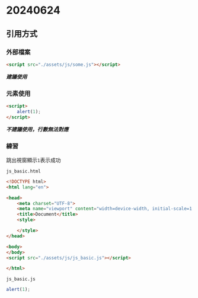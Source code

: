 # 20240624

## 引用方式

### 外部檔案

```html
<script src="./assets/js/some.js"></script>
```

***建議使用***

### 元素使用

```html
<script>
    alert(1);
</script>
```

***不建議使用，行數無法對應***

### 練習

跳出視窗顯示`1`表示成功

`js_basic.html`

```html
<!DOCTYPE html>
<html lang="en">

<head>
    <meta charset="UTF-8">
    <meta name="viewport" content="width=device-width, initial-scale=1.0">
    <title>Document</title>
    <style>

    </style>
</head>

<body>
</body>
<script src="./assets/js/js_basic.js"></script>

</html>
```

`js_basic.js`

```js
alert(1);
```